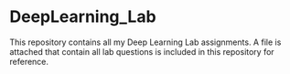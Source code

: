 # DeepLearning_Lab 
This repository contains all my Deep Learning Lab assignments. A file is attached that contain all lab questions is included in this repository for reference.
